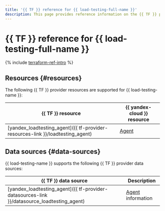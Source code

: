 ```yaml
---
title: '{{ TF }} reference for {{ load-testing-full-name }}'
description: This page provides reference information on the {{ TF }} provider resources and data sources supported for {{ load-testing-name }}.
---
```


# {{ TF }} reference for {{ load-testing-full-name }}

{% include [terraform-ref-intro](../_includes/terraform-ref-intro.md) %}

## Resources {#resources}

The following {{ TF }} provider resources are supported for {{ load-testing-name }}:

| **{{ TF }} resource** | **{{ yandex-cloud }} resource** |
| --- | --- |
| [yandex_loadtesting_agent]({{ tf-provider-resources-link }}/loadtesting_agent) | [Agent](./concepts/agent.md) |

## Data sources {#data-sources}

{{ load-testing-name }} supports the following {{ TF }} provider data sources:

| **{{ TF }} data source** | **Description** |
| --- | --- |
| [yandex_loadtesting_agent]({{ tf-provider-datasources-link }}/datasource_loadtesting_agent) | [Agent](./concepts/agent.md) information |